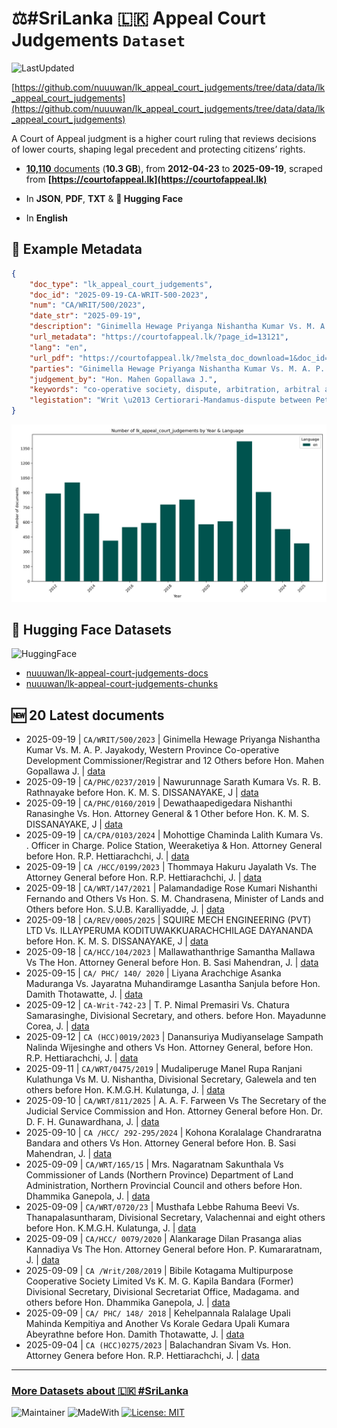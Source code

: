# ⚖️#SriLanka 🇱🇰 Appeal Court Judgements `Dataset`

![LastUpdated](https://img.shields.io/badge/last_updated-2025--09--22_05:18:40-green)

[https://github.com/nuuuwan/lk_appeal_court_judgements/tree/data/data/lk_appeal_court_judgements](https://github.com/nuuuwan/lk_appeal_court_judgements/tree/data/data/lk_appeal_court_judgements)

A Court of Appeal judgment is a higher court ruling that reviews decisions of lower courts, shaping legal precedent and protecting citizens’ rights.

- [**10,110** documents](https://github.com/nuuuwan/lk_appeal_court_judgements/tree/data/data/lk_appeal_court_judgements) (**10.3 GB**), from **2012-04-23** to **2025-09-19**, scraped from **[https://courtofappeal.lk](https://courtofappeal.lk)**

- In **JSON**, **PDF**, **TXT** & **🤗 Hugging Face**

- In **English**

## 📝 Example Metadata

```json
{
    "doc_type": "lk_appeal_court_judgements",
    "doc_id": "2025-09-19-CA-WRIT-500-2023",
    "num": "CA/WRIT/500/2023",
    "date_str": "2025-09-19",
    "description": "Ginimella Hewage Priyanga Nishantha Kumar Vs. M. A. P. Jayakody, Western Province Co-operative Development Commissioner/Registrar and 12 Others before Hon. Mahen Gopallawa J.",
    "url_metadata": "https://courtofappeal.lk/?page_id=13121",
    "lang": "en",
    "url_pdf": "https://courtofappeal.lk/?melsta_doc_download=1&doc_id=2083ca9c-cec6-4d3e-a604-bd426064fe74&filename=CA%20Writ%20500-23%20Order.pdf.pdf",
    "parties": "Ginimella Hewage Priyanga Nishantha Kumar Vs. M. A. P. Jayakody, Western Province Co-operative Development Commissioner/Registrar and 12 Others",
    "judgement_by": "Hon. Mahen Gopallawa J.",
    "keywords": "co-operative society, dispute, arbitration, arbitral award, appeal, Magistrates\u2019 Court, judicial review, scope, misrepresentation and suppression of material facts, uberrima fides, alternative remedies, laches, reliefs misconceived in law, material and necessary parties",
    "legistation": "Writ \u2013 Certiorari-Mandamus-dispute between Petitioner and Co-operative Society-arbitration under Western Province Co-operative Societies Statute-arbitral awards illegal and irrational-institution of proceedings in the Magistrates\u2019 Court"
}
```

![Chart](https://raw.githubusercontent.com/nuuuwan/lk_appeal_court_judgements/refs/heads/data/data/lk_appeal_court_judgements/docs_by_year_and_lang.png)

## 🤗 Hugging Face Datasets

![HuggingFace](https://img.shields.io/badge/-HuggingFace-FDEE21?style=for-the-badge&logo=HuggingFace)

- [nuuuwan/lk-appeal-court-judgements-docs](https://huggingface.co/datasets/nuuuwan/lk-appeal-court-judgements-docs)
- [nuuuwan/lk-appeal-court-judgements-chunks](https://huggingface.co/datasets/nuuuwan/lk-appeal-court-judgements-chunks)

## 🆕 20 Latest documents

- 2025-09-19 | `CA/WRIT/500/2023` | Ginimella Hewage Priyanga Nishantha Kumar Vs. M. A. P. Jayakody, Western Province Co-operative Development Commissioner/Registrar and 12 Others before Hon. Mahen Gopallawa J. | [data](https://github.com/nuuuwan/lk_appeal_court_judgements/tree/data/data/lk_appeal_court_judgements/2020s/2025/2025-09-19-CA-WRIT-500-2023)
- 2025-09-19 | `CA/PHC/0237/2019` | Nawurunnage Sarath Kumara Vs. R. B. Rathnayake before Hon. K. M. S. DISSANAYAKE, J | [data](https://github.com/nuuuwan/lk_appeal_court_judgements/tree/data/data/lk_appeal_court_judgements/2020s/2025/2025-09-19-CA-PHC-0237-2019)
- 2025-09-19 | `CA/PHC/0160/2019` | Dewathaapedigedara Nishanthi Ranasinghe Vs. Hon. Attorney General & 1 Other before Hon. K. M. S. DISSANAYAKE, J | [data](https://github.com/nuuuwan/lk_appeal_court_judgements/tree/data/data/lk_appeal_court_judgements/2020s/2025/2025-09-19-CA-PHC-0160-2019)
- 2025-09-19 | `CA/CPA/0103/2024` | Mohottige Chaminda Lalith Kumara Vs. . Officer in Charge. Police Station, Weeraketiya & Hon. Attorney General before Hon. R.P. Hettiarachchi, J. | [data](https://github.com/nuuuwan/lk_appeal_court_judgements/tree/data/data/lk_appeal_court_judgements/2020s/2025/2025-09-19-CA-CPA-0103-2024)
- 2025-09-19 | `CA /HCC/0199/2023` | Thommaya Hakuru Jayalath Vs. The Attorney General before Hon. R.P. Hettiarachchi, J. | [data](https://github.com/nuuuwan/lk_appeal_court_judgements/tree/data/data/lk_appeal_court_judgements/2020s/2025/2025-09-19-CA--HCC-0199-2023)
- 2025-09-18 | `CA/WRT/147/2021` | Palamandadige Rose Kumari Nishanthi Fernando and Others Vs Hon. S. M. Chandrasena, Minister of Lands and Others before Hon. S.U.B. Karalliyadde, J. | [data](https://github.com/nuuuwan/lk_appeal_court_judgements/tree/data/data/lk_appeal_court_judgements/2020s/2025/2025-09-18-CA-WRT-147-2021)
- 2025-09-18 | `CA/REV/0005/2025` | SQUIRE MECH ENGINEERING (PVT) LTD Vs. ILLAYPERUMA KODITUWAKKUARACHCHILAGE DAYANANDA before Hon. K. M. S. DISSANAYAKE, J | [data](https://github.com/nuuuwan/lk_appeal_court_judgements/tree/data/data/lk_appeal_court_judgements/2020s/2025/2025-09-18-CA-REV-0005-2025)
- 2025-09-18 | `CA/HCC/104/2023` | Mallawathanthrige Samantha Mallawa Vs The Hon. Attorney General before Hon. B. Sasi Mahendran, J. | [data](https://github.com/nuuuwan/lk_appeal_court_judgements/tree/data/data/lk_appeal_court_judgements/2020s/2025/2025-09-18-CA-HCC-104-2023)
- 2025-09-15 | `CA/ PHC/ 140/ 2020` | Liyana Arachchige Asanka Maduranga Vs. Jayaratna Muhandiramge Lasantha Sanjula before Hon. Damith Thotawatte, J. | [data](https://github.com/nuuuwan/lk_appeal_court_judgements/tree/data/data/lk_appeal_court_judgements/2020s/2025/2025-09-15-CA--PHC--140--2020)
- 2025-09-12 | `CA-Writ-742-23` | T. P. Nimal Premasiri Vs. Chatura Samarasinghe, Divisional Secretary, and others. before Hon. Mayadunne Corea, J. | [data](https://github.com/nuuuwan/lk_appeal_court_judgements/tree/data/data/lk_appeal_court_judgements/2020s/2025/2025-09-12-CA-Writ-742-23)
- 2025-09-12 | `CA (HCC)0019/2023` | Danansuriya Mudiyanselage Sampath Nalinda Wijesinghe and others Vs Hon. Attorney General, before Hon. R.P. Hettiarachchi, J. | [data](https://github.com/nuuuwan/lk_appeal_court_judgements/tree/data/data/lk_appeal_court_judgements/2020s/2025/2025-09-12-CA--HCC-0019-2023)
- 2025-09-11 | `CA/WRT/0475/2019` | Mudaliperuge Manel Rupa Ranjani Kulathunga Vs M. U. Nishantha, Divisional Secretary, Galewela and ten others before Hon. K.M.G.H. Kulatunga, J. | [data](https://github.com/nuuuwan/lk_appeal_court_judgements/tree/data/data/lk_appeal_court_judgements/2020s/2025/2025-09-11-CA-WRT-0475-2019)
- 2025-09-10 | `CA/WRT/811/2025` | A. A. F. Farween Vs The Secretary of the Judicial Service Commission and Hon. Attorney General before Hon. Dr. D. F. H. Gunawardhana, J. | [data](https://github.com/nuuuwan/lk_appeal_court_judgements/tree/data/data/lk_appeal_court_judgements/2020s/2025/2025-09-10-CA-WRT-811-2025)
- 2025-09-10 | `CA /HCC/ 292-295/2024` | Kohona Koralalage Chandraratna Bandara and others Vs Hon. Attorney General before Hon. B. Sasi Mahendran, J. | [data](https://github.com/nuuuwan/lk_appeal_court_judgements/tree/data/data/lk_appeal_court_judgements/2020s/2025/2025-09-10-CA--HCC--292-295-2024)
- 2025-09-09 | `CA/WRT/165/15` | Mrs. Nagaratnam Sakunthala Vs Commissioner of Lands (Northern Province) Department of Land Administration, Northern Provincial Council and others before Hon. Dhammika Ganepola, J. | [data](https://github.com/nuuuwan/lk_appeal_court_judgements/tree/data/data/lk_appeal_court_judgements/2020s/2025/2025-09-09-CA-WRT-165-15)
- 2025-09-09 | `CA/WRT/0720/23` | Musthafa Lebbe Rahuma Beevi Vs. Thanapalasuntharam, Divisional Secretary, Valachennai and eight others before Hon. K.M.G.H. Kulatunga, J. | [data](https://github.com/nuuuwan/lk_appeal_court_judgements/tree/data/data/lk_appeal_court_judgements/2020s/2025/2025-09-09-CA-WRT-0720-23)
- 2025-09-09 | `CA/HCC/ 0079/2020` | Alankarage Dilan Prasanga alias Kannadiya Vs The Hon. Attorney General before Hon. P. Kumararatnam, J. | [data](https://github.com/nuuuwan/lk_appeal_court_judgements/tree/data/data/lk_appeal_court_judgements/2020s/2025/2025-09-09-CA-HCC--0079-2020)
- 2025-09-09 | `CA /Writ/208/2019` | Bibile Kotagama Multipurpose Cooperative Society Limited Vs K. M. G. Kapila Bandara (Former) Divisional Secretary, Divisional Secretariat Office, Madagama. and others before Hon. Dhammika Ganepola, J. | [data](https://github.com/nuuuwan/lk_appeal_court_judgements/tree/data/data/lk_appeal_court_judgements/2020s/2025/2025-09-09-CA--Writ-208-2019)
- 2025-09-09 | `CA/ PHC/ 148/ 2018` | Kehelpannala Ralalage Upali Mahinda Kempitiya and Another Vs Korale Gedara Upali Kumara Abeyrathne before Hon. Damith Thotawatte, J. | [data](https://github.com/nuuuwan/lk_appeal_court_judgements/tree/data/data/lk_appeal_court_judgements/2020s/2025/2025-09-09-CA--PHC--148--2018)
- 2025-09-04 | `CA (HCC)0275/2023` | Balachandran Sivam Vs. Hon. Attorney Genera before Hon. R.P. Hettiarachchi, J. | [data](https://github.com/nuuuwan/lk_appeal_court_judgements/tree/data/data/lk_appeal_court_judgements/2020s/2025/2025-09-04-CA--HCC-0275-2023)

---

### [More Datasets about 🇱🇰 #SriLanka](https://github.com/nuuuwan/lk_datasets)

![Maintainer](https://img.shields.io/badge/maintainer-nuuuwan-red)
![MadeWith](https://img.shields.io/badge/made_with-python-blue)
[![License: MIT](https://img.shields.io/badge/License-MIT-yellow.svg)](https://opensource.org/licenses/MIT)
